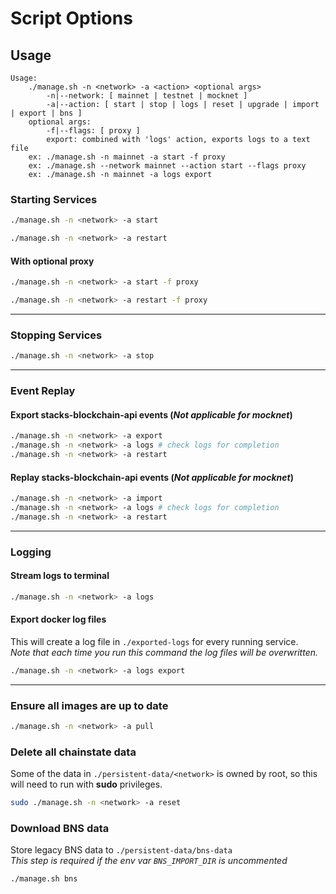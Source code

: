# Script Options
## Usage
```
Usage:                    
    ./manage.sh -n <network> -a <action> <optional args> 
        -n|--network: [ mainnet | testnet | mocknet ] 
        -a|--action: [ start | stop | logs | reset | upgrade | import | export | bns ] 
    optional args:        
        -f|--flags: [ proxy ] 
        export: combined with 'logs' action, exports logs to a text file 
    ex: ./manage.sh -n mainnet -a start -f proxy 
    ex: ./manage.sh --network mainnet --action start --flags proxy 
    ex: ./manage.sh -n mainnet -a logs export
```

### Starting Services

```bash
./manage.sh -n <network> -a start
```

```bash
./manage.sh -n <network> -a restart
```

#### With optional proxy

```bash
./manage.sh -n <network> -a start -f proxy
```

```bash
./manage.sh -n <network> -a restart -f proxy
```

---

### Stopping Services

```bash
./manage.sh -n <network> -a stop
```

---

### Event Replay

#### Export stacks-blockchain-api events (_Not applicable for mocknet_)

```bash
./manage.sh -n <network> -a export
./manage.sh -n <network> -a logs # check logs for completion
./manage.sh -n <network> -a restart
```

#### Replay stacks-blockchain-api events (_Not applicable for mocknet_)

```bash
./manage.sh -n <network> -a import
./manage.sh -n <network> -a logs # check logs for completion
./manage.sh -n <network> -a restart
```

---

### Logging

#### Stream logs to terminal

```bash
./manage.sh -n <network> -a logs
```

#### Export docker log files

This will create a log file in `./exported-logs` for every running service. \
_Note that each time you run this command the log files will be overwritten._

```bash
./manage.sh -n <network> -a logs export
```

---

### Ensure all images are up to date

```bash
./manage.sh -n <network> -a pull
```

### Delete all chainstate data

Some of the data in `./persistent-data/<network>` is owned by root, so this will need to run with **sudo** privileges.

```bash
sudo ./manage.sh -n <network> -a reset
```

### Download BNS data

Store legacy BNS data to `./persistent-data/bns-data` \
_This step is required if the env var `BNS_IMPORT_DIR` is uncommented_

```bash
./manage.sh bns
```

